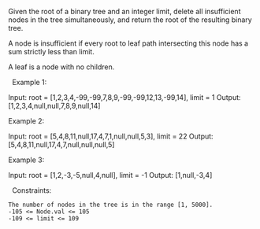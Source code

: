 Given the root of a binary tree and an integer limit, delete all insufficient nodes in the tree simultaneously, and return the root of the resulting binary tree.

A node is insufficient if every root to leaf path intersecting this node has a sum strictly less than limit.

A leaf is a node with no children.

 
Example 1:

Input: root = [1,2,3,4,-99,-99,7,8,9,-99,-99,12,13,-99,14], limit = 1
Output: [1,2,3,4,null,null,7,8,9,null,14]


Example 2:

Input: root = [5,4,8,11,null,17,4,7,1,null,null,5,3], limit = 22
Output: [5,4,8,11,null,17,4,7,null,null,null,5]


Example 3:

Input: root = [1,2,-3,-5,null,4,null], limit = -1
Output: [1,null,-3,4]


 
Constraints:


	The number of nodes in the tree is in the range [1, 5000].
	-105 <= Node.val <= 105
	-109 <= limit <= 109

